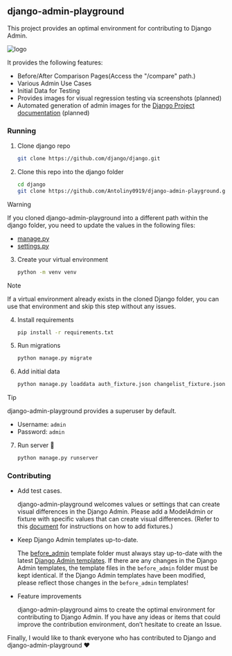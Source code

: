 <!-- ABOUT THE PROJECT -->

## django-admin-playground

This project provides an optimal environment for contributing to Django Admin.

![logo](image/readme_logo.png)

It provides the following features:

- Before/After Comparison Pages(Access the "/compare" path.)
- Various Admin Use Cases
- Initial Data for Testing
- Provides images for visual regression testing via screenshots (planned)
- Automated generation of admin images for the [Django Project documentation](https://www.djangoproject.com/) (planned)


### Running

1. Clone django repo
   ```sh
   git clone https://github.com/django/django.git
   ```

2. Clone this repo into the django folder
   ```sh
   cd django
   git clone https://github.com/Antoliny0919/django-admin-playground.git
   ```

> [!WARNING]
> If you cloned django-admin-playground into a different path within the django folder,
> you need to update the values in the following files:
> - [manage.py](https://github.com/Antoliny0919/django-admin-playground/blob/main/manage.py#L12)
> - [settings.py](https://github.com/Antoliny0919/django-admin-playground/blob/main/main/settings.py#L7)

3. Create your virtual environment
   ```sh
   python -m venv venv
   ```

> [!NOTE]
>
> If a virtual environment already exists in the cloned Django folder,
> you can use that environment and skip this step without any issues.

4. Install requirements
   ```sh
   pip install -r requirements.txt
   ```

5. Run migrations
   ```sh
   python manage.py migrate
   ```

6. Add initial data
   ```sh
   python manage.py loaddata auth_fixture.json changelist_fixture.json form_fixture.json inline_fixture.json
   ```

> [!TIP]
> django-admin-playground provides a superuser by default.
>
> - Username: ``admin``
> - Password: ``admin``

7. Run server 🚀
   ```sh
   python manage.py runserver
   ```


### Contributing

- Add test cases.

   django-admin-playground welcomes values or settings that can create visual differences in the Django Admin.
   Please add a ModelAdmin or fixture with specific values that can create visual differences.
   (Refer to this [document](https://docs.djangoproject.com/en/5.2/ref/django-admin/#dumpdata) for instructions on how to add fixtures.)

- Keep Django Admin templates up-to-date.

   The [before_admin](https://github.com/Antoliny0919/django-admin-playground/tree/main/templates/before_admin) template folder must always stay up-to-date with the latest [Django Admin templates](https://github.com/django/django/tree/main/django/contrib/admin/templates/admin).
   If there are any changes in the Django Admin templates, the template files in the `before_admin` folder must be kept identical.
   If the Django Admin templates have been modified, please reflect those changes in the `before_admin` templates!

- Feature improvements

   django-admin-playground aims to create the optimal environment for contributing to Django Admin.
   If you have any ideas or items that could improve the contribution environment, don’t hesitate to create an Issue.

Finally, I would like to thank everyone who has contributed to Django and django-admin-playground ❤️
